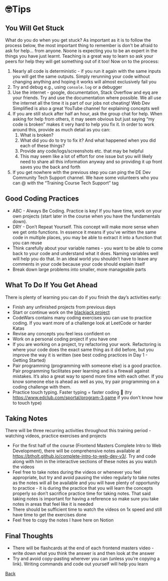 # 🤓Tips

## You Will Get Stuck

What do you do when you get stuck? As important as it is to follow the process below, the most important thing to remember is don't be afraid to ask for help... from anyone. Noone is expecting you to be an expert in the things you have just learnt. Teaching is a great way to learn so ask your peers for help they will get something out of it too! Now on to the process:

1. Nearly all code is deterministic - if you run it again with the same inputs you will get the same outputs. Simply rerunning your code without changing anything and hoping it works will almost exclusively fail you
2. Try and debug e.g., using `console.log` or a debugger
3. Use the internet - google, documentation, Stack Overflow and eyq are your friends. Try and use the documentation where possible. We all use the internet all the time it is part of our jobs not cheating! Web Dev Simplified is also a great YouTube channel for explaining concepts well
4. If you are still stuck after half an hour, ask the group chat for help. When asking for help from others, it may seem obvious but just saying “my code is broken” makes it very hard to help you fix it. In order to work around this, provide as much detail as you can:
    1. What is broken?
    2. What did you do to try to fix it? And what happened when you did each of these things?
    3. Provide any code/logs/screenshots etc. that may be helpful
    4. This may seem like a lot of effort for one issue but you will likely need to share all this information anyway and so providing it up front saves you the back and forth
5. If you get nowhere with the previous step you can ping the DE Dev Community Tech Support channel. We have some volunteers who you can @ with the “Training Course Tech Support” tag

## Good Coding Practices

- ABC - Always Be Coding. Practice is key! If you have time, work on your own projects (start later in the course when you have the fundamentals down).
- DRY - Don’t Repeat Yourself. This concept will make more sense when we get onto functions. In essence it means if you’ve written the same code in multiple places, you may be able to extract it into a function that you can reuse
- Think carefully about your variable names - you want to be able to come back to your code and understand what it does. Naming variables well will help you do that. In an ideal world you shouldn’t have to leave any comments in your code because your code should explain itself
- Break down large problems into smaller, more manageable parts

## What To Do If You Get Ahead

There is plenty of learning you can do if you finish the day’s activities early:

- Finish any unfinished projects from previous days
- Start or continue work on the [blackjack project](../../blackjack.md)
- CodeWars contains many coding exercises you can use to practice coding. If you want more of a challenge look at LeetCode or harder Katas
- Revise any concepts you feel less confident on
- Work on a personal coding project if you have one
- If you are working on a project, try refactoring your work. Refactoring is where your code does the exact same thing as it did before, but you improve the way it is written (see best coding practices in Day 1 - Getting Started)
- Pair programming (programming with someone else) is a good practice. Pair programming facilitates peer learning and is a firewall against mistakes. It’s also a great way to spend more time with each other. If you know someone else is ahead as well as you, try pair programming on a coding challenge with them.
- Practice touch typing. Faster typing = faster coding 🙂 (try https://www.edclub.com/sportal/program-3.game if you don’t know how to touch type)

## Taking Notes

There will be three recurring activities throughout this training period - watching videos, practice exercises and projects

- For the first half of the course (Frontend Masters Complete Intro to Web Development), there will be comprehensive notes available at https://btholt.github.io/complete-intro-to-web-dev-v3/. Try and code along with him in the interactive sections of these notes as you watch the videos
- Feel free to take notes during the videos or whenever you feel appropriate, but try and avoid pausing the video regularly to take notes as the notes will all be available and you will have plenty of opportunity to practice - it is during the practice that you will learn the concepts properly so don’t sacrifice practice time for taking notes. That said taking notes is important for having a reference so make sure you take notes in areas that feel like it is needed
- There should be sufficient time to watch the videos on 1x speed and still have time to get the exercises done
- Feel free to copy the notes I have here on Notion

## Final Thoughts

- There will be flashcards at the end of each frontend masters video - write down what you think the answer is and then look at the answer
- Try and avoid copy-pasting wherever you can (unless you’re copying a link). Writing commands and code out yourself will help you learn

[Back](links.md)